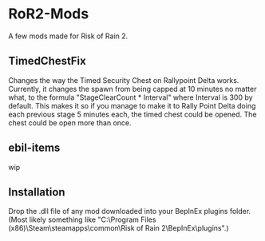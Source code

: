 # RoR2-Mods
A few mods made for Risk of Rain 2.

## TimedChestFix
Changes the way the Timed Security Chest on Rallypoint Delta works. Currently, it changes the spawn from being capped at 10 minutes no matter what, to the formula "StageClearCount * Interval" where Interval is 300 by default. This makes it so if you manage to make it to Rally Point Delta doing each previous stage 5 minutes each, the timed chest could be opened. The chest could be open more than once.

## ebil-items
wip

## Installation
Drop the .dll file of any mod downloaded into your BepInEx plugins folder.
(Most likely something like "C:\Program Files (x86)\Steam\steamapps\common\Risk of Rain 2\BepInEx\plugins".)

